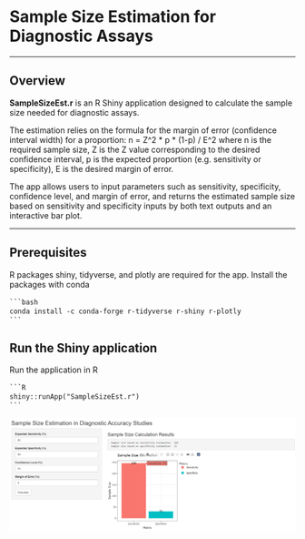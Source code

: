 # Sample Size Estimation for Diagnostic Assays

--- 

## Overview
**SampleSizeEst.r** is an R Shiny application designed to calculate the sample size needed for diagnostic assays. 

The estimation relies on the formula for the margin of error (confidence interval width) for a proportion:
    n = Z^2 * p * (1-p) / E^2
where n is the required sample size, Z is the Z value corresponding to the desired confidence interval, p is the expected proportion (e.g. sensitivity or specificity), E is the desired margin of error.

The app allows users to input parameters such as sensitivity, specificity, confidence level, and margin of error, and returns the estimated sample size based on sensitivity and specificity inputs by both text outputs and an interactive bar plot.

---

## Prerequisites
R packages shiny, tidyverse, and plotly are required for the app.
Install the packages with conda
    
    ```bash
    conda install -c conda-forge r-tidyverse r-shiny r-plotly
    ```

## Run the Shiny application
Run the application in R
    
    ```R
    shiny::runApp("SampleSizeEst.r")
    ```

![App Screenshot](Screenshot_RShinyApp.png)
